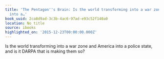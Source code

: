 ```yaml
---
title: 'The Pentagon''s Brain: Is the world transforming into a war zone and America
  into a…'
book_uuid: 2ca8d9ad-3c3b-4ac6-97ad-e93c52f140a0
location: No title
source: ibooks
highlighted_on: '2015-12-23T00:00:00.000Z'
---
```


Is the world transforming into a war zone and America into a police state, and is it DARPA that is making them so?
